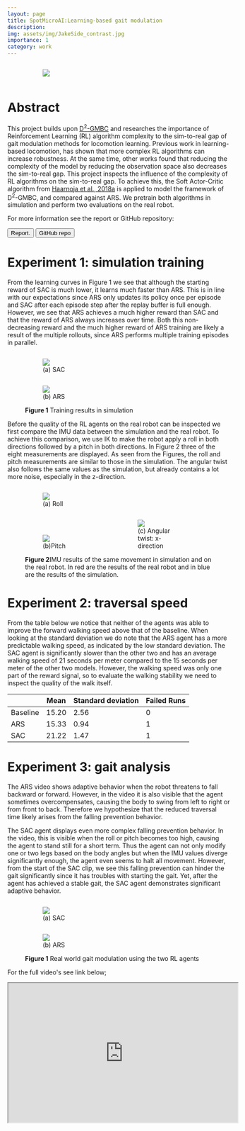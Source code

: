 ```yaml
---
layout: page
title: SpotMicroAI:Learning-based gait modulation
description: 
img: assets/img/JakeSide_contrast.jpg
importance: 1
category: work
---
```


<figure id="myfig">
<figure id="mysubfig3" class=subfigure style="display: inline-block; width: 65%">
<img src="JakeRealPhoto_darkCrop.jpg" />
</figure>
<!-- <figcaption><b>Figure 1</b>IMU results of the same movement in simulation and on the real robot. In red are the results of the real robot and in blue are the results of the simulation. </figcaption> -->
</figure>

# Abstract
This project builds upon [D<sup>2</sup>-GMBC](https://sites.google.com/view/drgmbc) and researches the importance of Reinforcement Learning (RL) algorithm complexity to the sim-to-real gap of gait modulation methods for locomotion learning. Previous work in learning-based locomotion, has shown that more complex RL algorithms can increase robustness. At the same time, other works found that reducing the complexity of the model by reducing the observation space also decreases the sim-to-real gap. This project inspects the influence of the complexity of RL algorithms on the sim-to-real gap. To achieve this, the Soft Actor-Critic algorithm from [Haarnoja et al., 2018a](https://arxiv.org/abs/1812.11103) is applied to model the framework of D<sup>2</sup>-GMBC, and compared against ARS. We pretrain both algorithms in simulation and perform two evaluations on the real robot.

For more information see the report or GitHub repository:

<div class = "twobutton">
<button type="submit" onclick="window.open('Spotmicroai_report_LeonEshuijs.pdf')" class="button2">Report.</button>
<a href="https://github.com/watermeleon/spot_micro">
    <button  class="button2">GitHub repo</button>
</a>
</div>


# Experiment 1: simulation training
From the learning curves in Figure 1 we see that although the starting reward of SAC is much lower, it learns much faster than ARS. This is in line with our expectations since ARS only updates its policy once per episode and SAC after each episode step after the replay buffer is full enough. However, we see that ARS achieves a much higher reward than SAC and that the reward of ARS always increases over time. Both this non-decreasing reward and the much higher reward of ARS training are likely a result of the multiple rollouts, since ARS performs multiple training episodes in parallel.

<figure id="myfig">
<figure id="mysubfig1" class=subfigure style="display: inline-block; width: 45%">
<img src="SAC_training.png" /><figcaption class=subfigcaption>(a) SAC</figcaption>
</figure>
<figure id="mysubfig2" class=subfigure style="display: inline-block; width: 45%">
<img src="ARS_training.png" /><figcaption class=subfigcaption>(b) ARS </figcaption>
</figure>
<figcaption><strong>Figure 1</strong>  Training results in simulation</figcaption>
</figure>

Before the quality of the RL agents on the real robot can be inspected we first compare the IMU data between the simulation and the real robot. To achieve this comparison, we use IK to make the robot apply a roll in both directions followed by a pitch in both directions. In Figure 2 three of the eight measurements are displayed. As seen from the Figures, the roll and pitch measurements are similar to those in the simulation. The angular twist also follows the same values as the simulation, but already contains a lot more noise, especially in the z-direction. 

<figure id="myfig">
<figure id="mysubfig1" class=subfigure style="display: inline-block; width: 31%">
<img src="IMU_res/roll.png" /><figcaption class=subfigcaption>(a) Roll</figcaption>
</figure>
<figure id="mysubfig2" class=subfigure style="display: inline-block; width: 31%">
<img src="IMU_res/pitch.png" /><figcaption class=subfigcaption>(b)Pitch</figcaption>
</figure>
<figure id="mysubfig3" class=subfigure style="display: inline-block; width: 25%">
<img src="IMU_res/angular_twist_x.png" /><figcaption class=subfigcaption>(c) Angular twist: x-direction </figcaption>
</figure>
<figcaption><b>Figure 2</b>IMU results of the same movement in simulation and on the real robot. In red are the results of the real robot and in blue are the results of the simulation. </figcaption>
</figure>


# Experiment 2: traversal speed
From the table below we notice that neither of the agents was able to improve the forward walking speed above that of the baseline. When looking at the standard deviation we do note that the ARS agent has a more predictable walking speed, as indicated by the low standard deviation.
The SAC agent is significantly slower than the other two and has an average walking speed of 21 seconds per meter compared to the 15 seconds per meter of the other two models. 
However, the walking speed was only one part of the reward signal, so to evaluate the walking stability we need to inspect the quality of the walk itself.

<table class="styled-table">
    <thead>
    <tr>
        <div class="toptext">
        <th></th>
        <th>Mean</th>
        <th>Standard deviation</th>
        <th>Failed Runs</th>
        </div>
    </tr>
    </thead>
    <tbody>
    <tr>
        <td>Baseline</td>
        <td>15.20</td>
        <td>2.56</td>
        <td>0</td>
    </tr>
    <tr>
        <td>ARS</td>
        <td>15.33</td>
        <td>0.94</td>
        <td>1</td>
    </tr>
    <tr>
        <td>SAC</td>
        <td>21.22</td>
        <td>1.47</td>
        <td>1</td>
    </tr>
    </tbody>
</table>



# Experiment 3: gait analysis
The ARS video shows adaptive behavior when the robot threatens to fall backward or forward. However, in the video it is also visible that the agent sometimes overcompensates, causing the body to swing from left to right or from front to back. Therefore we hypothesize that the reduced traversal time likely arises from the falling prevention behavior.


The SAC agent displays even more complex falling prevention behavior. In the video, this is visible when the roll or pitch becomes too high, causing the agent to stand still for a short term. Thus the agent can not only modify one or two legs based on the body angles but when the IMU values diverge significantly enough, the agent even seems to halt all movement. However, from the start of the SAC clip, we see this falling prevention can hinder the gait significantly since it has troubles with starting the gait. Yet, after the agent has achieved a stable gait, the SAC agent demonstrates significant adaptive behavior.



<!-- <div class="sacgif">
<img src="sac.gif" alt="This is an animated gif image, but it does not move"/>
<img src="ARS.gif" alt="This is an animated gif image, but it does not move"/>
</div> -->

<figure id="myfig">
<figure id="mysubfig1" class=subfigure style="display: inline-block; width: 45%">
<img src="sac.gif" /><figcaption class=subfigcaption>(a) SAC</figcaption>
</figure>
<figure id="mysubfig2" class=subfigure style="display: inline-block; width: 45%">
<img src="ARS.gif" /><figcaption class=subfigcaption>(b) ARS </figcaption>
</figure>
<figcaption><strong>Figure 1</strong>  Real world gait modulation using the two RL agents</figcaption>
</figure>

For the full video's see link below;
<div class ="ytvid">
 <iframe width="520" height="315"
src="https://www.youtube.com/embed/Ji8rXjD60mU">
</iframe> 
</div>